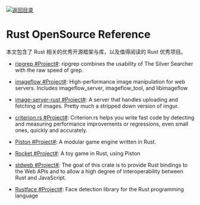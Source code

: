 [![返回目录](https://parg.co/UGo)](https://parg.co/b4z)

# Rust OpenSource Reference

本文包含了 Rust 相关的优秀开源框架与库，以及值得阅读的 Rust 优秀项目。

* [ripgrep #Project#](https://github.com/BurntSushi/ripgrep): ripgrep combines the usability of The Silver Searcher with the raw speed of grep.

* [imageflow #Project#](https://github.com/imazen/imageflow): High-performance image manipulation for web servers. Includes imageflow_server, imageflow_tool, and libimageflow

* [image-server-rust #Project#](https://github.com/miguelmartin75/image-server-rust): A server that handles uploading and fetching of images. Pretty much a stripped down version of imgur.

* [criterion.rs #Project#](https://github.com/japaric/criterion.rs): Criterion.rs helps you write fast code by detecting and measuring performance improvements or regressions, even small ones, quickly and accurately.

- [Piston #Project#](https://github.com/PistonDevelopers/piston): A modular game engine written in Rust.

- [Rocket #Project#](https://github.com/aochagavia/rocket): A toy game in Rust, using Piston

- [stdweb #Project#](https://github.com/koute/stdweb): The goal of this crate is to provide Rust bindings to the Web APIs and to allow a high degree of interoperability between Rust and JavaScript.

- [Rustface #Project#](https://github.com/atomashpolskiy/rustface): Face detection library for the Rust programming language
